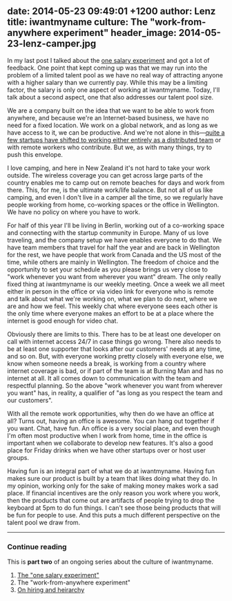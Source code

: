date: 2014-05-23 09:49:01 +1200
author: Lenz
title: iwantmyname culture: The "work-from-anywhere experiment"
header_image: 2014-05-23-lenz-camper.jpg
----

<!-- excerpt -->

In my last post I talked about the [one salary experiment](https://iwantmyname.com/blog/2014/05/culture-at-iwmn-part-one.html) and got a lot of feedback. One point that kept coming up was that we may run into the problem of a limited talent pool as we have no real way of attracting anyone with a higher salary than we currently pay. While this may be a limiting factor, the salary is only one aspect of working at iwantmyname. Today, I'll talk about a second aspect, one that also addresses our talent pool size.

We are a company built on the idea that we want to be able to work from anywhere, and because we're an Internet-based business, we have no need for a fixed location. We work on a global network, and as long as we have access to it, we can be productive. And we're not alone in this—[quite a few startups have shifted to working either entirely as a distributed team](http://www.groovehq.com/blog/being-a-remote-team) or with remote workers who contribute. But we, as with many things, try to push this envelope.

<!-- /excerpt -->

I love camping, and here in New Zealand it's not hard to take your work outside. The wireless coverage you can get across large parts of the country enables me to camp out on remote beaches for days and work from there. This, for me, is the ultimate work/life balance. But not all of us like camping, and even I don't live in a camper all the time, so we regularly have people working from home, co-working spaces or the office in Wellington. We have no policy on where you have to work.

For half of this year I'll be living in Berlin, working out of a co-working space and connecting with the startup community in Europe. Many of us love traveling, and the company setup we have enables everyone to do that. We have team members that travel for half the year and are back in Wellington for the rest, we have people that work from Canada and the US most of the time, while others are mainly in Wellington. The freedom of choice and the opportunity to set your schedule as you please brings us very close to "work whenever you want from wherever you want" dream. The only really fixed thing at iwantmyname is our weekly meeting. Once a week we all meet either in person in the office or via video link for everyone who is remote and talk about what we're working on, what we plan to do next, where we are and how we feel. This weekly chat where everyone sees each other is the only time where everyone makes an effort to be at a place where the internet is good enough for video chat.

Obviously there are limits to this. There has to be at least one developer on call with internet access 24/7 in case things go wrong. There also needs to be at least one supporter that looks after our customers' needs at any time, and so on. But, with everyone working pretty closely with everyone else, we know when someone needs a break, is working from a country where internet coverage is bad, or if part of the team is at Burning Man and has no internet at all. It all comes down to communication with the team and respectful planning. So the above "work whenever you want from wherever you want" has, in reality, a qualifier of "as long as you respect the team and our customers".

With all the remote work opportunities, why then do we have an office at all? Turns out, having an office is awesome. You can hang out together if you want. Chat, have fun. An office is a very social place, and even though I'm often most productive when I work from home, time in the office is important when we collaborate to develop new features. It's also a good place for Friday drinks when we have other startups over or host user groups. 

Having fun is an integral part of what we do at iwantmyname. Having fun makes sure our product is built by a team that likes doing what they do. In my opinion, working only for the sake of making money makes work a sad place. If financial incentives are the only reason you work where you work, then the products that come out are artifacts of people trying to drop the keyboard at 5pm to do fun things. I can't see those being products that will be fun for people to use. And this puts a much different perspective on the talent pool we draw from.

***

### Continue reading

This is **part two** of an ongoing series about the culture of iwantmyname. 

1. [The "one salary experiment"](https://iwantmyname.com/blog/2014/05/culture-at-iwmn-part-one.html)
2. The "work-from-anywhere experiment"
3. [On hiring and heirarchy](https://iwantmyname.com/blog/2014/08/culture-at-iwmn-part-three.html)
